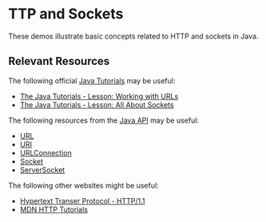TTP and Sockets
=================================================

These demos illustrate basic concepts related to HTTP and sockets in Java.

## Relevant Resources ##

The following official [Java Tutorials](http://docs.oracle.com/javase/tutorial/index.html) may be useful:

- [The Java Tutorials - Lesson: Working with URLs](https://docs.oracle.com/javase/tutorial/networking/urls/index.html)
- [The Java Tutorials - Lesson: All About Sockets](https://docs.oracle.com/javase/tutorial/networking/sockets/index.html)

The following resources from the [Java API](https://docs.oracle.com/en/java/javase/15/docs/api/index.html) may be useful:

- [URL](https://docs.oracle.com/en/java/javase/15/docs/api/java.base/java/net/URL.html)
- [URI](https://docs.oracle.com/en/java/javase/15/docs/api/java.base/java/net/URI.html)
- [URLConnection](https://docs.oracle.com/en/java/javase/15/docs/api/java.base/java/net/URLConnection.html)
- [Socket](https://docs.oracle.com/en/java/javase/15/docs/api/java.base/java/net/Socket.html)
- [ServerSocket](https://docs.oracle.com/en/java/javase/15/docs/api/java.base/java/net/ServerSocket.html)

The following other websites might be useful:

- [Hypertext Transer Protocol - HTTP/1.1](https://tools.ietf.org/html/rfc2616)
- [MDN HTTP Tutorials](https://developer.mozilla.org/en-US/docs/Web/HTTP)
